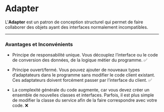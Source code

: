 # Adapter

L'**Adapter** est un patron de conception structurel qui permet de faire collaborer des objets ayant des interfaces normalement incompatibles.

---
### Avantages et Inconvénients

- Principe de responsabilité unique. Vous découplez l’interface ou le code de conversion des données, de la logique métier du programme. ✅
- Principe ouvert/fermé. Vous pouvez ajouter de nouveaux types d’adaptateurs dans le programme sans modifier le code client existant. Ces adaptateurs doivent forcément passer par l’interface du client. ✅

- La complexité générale du code augmente, car vous devez créer un ensemble de nouvelles classes et interfaces. Parfois, il est plus simple de modifier la classe du service afin de la faire correspondre avec votre code. ❌
